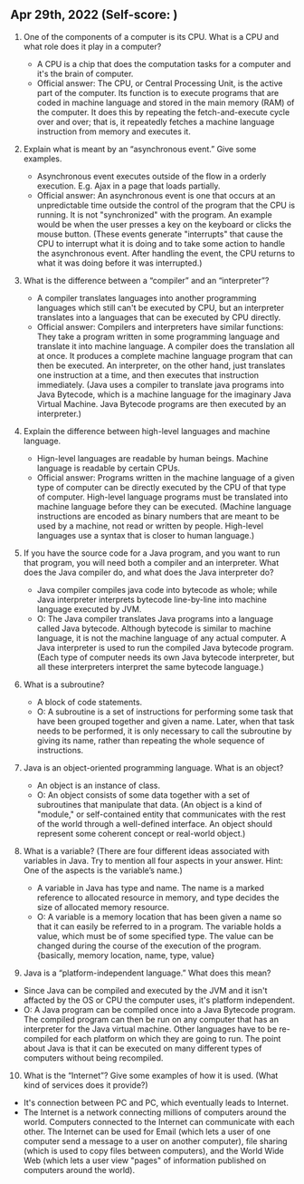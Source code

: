 ## Apr 29th, 2022 (Self-score: )

1. One of the components of a computer is its CPU. What is a CPU and what role does it play in a computer?
   - A CPU is a chip that does the computation tasks for a computer and it's the brain of computer.
   - Official answer: The CPU, or Central Processing Unit, is the active part of the computer. Its function is to execute programs that are coded in machine language and stored in the main memory (RAM) of the computer. It does this by repeating the fetch-and-execute cycle over and over; that is, it repeatedly fetches a machine language instruction from memory and executes it.
2. Explain what is meant by an “asynchronous event.” Give some examples.
   - Asynchronous event executes outside of the flow in a orderly execution. E.g. Ajax in a page that loads partially.
   - Official answer: An asynchronous event is one that occurs at an unpredictable time outside the control of the program that the CPU is running. It is not "synchronized" with the program. An example would be when the user presses a key on the keyboard or clicks the mouse button. (These events generate "interrupts" that cause the CPU to interrupt what it is doing and to take some action to handle the asynchronous event. After handling the event, the CPU returns to what it was doing before it was interrupted.)
3. What is the difference between a “compiler” and an “interpreter”?
   - A compiler translates languages into another programming languages which still can't be executed by CPU, but an interpreter translates into a languages that can be executed by CPU directly.
   - Official answer: Compilers and interpreters have similar functions: They take a program written in some programming language and translate it into machine language. A compiler does the translation all at once. It produces a complete machine language program that can then be executed. An interpreter, on the other hand, just translates one instruction at a time, and then executes that instruction immediately. (Java uses a compiler to translate java programs into Java Bytecode, which is a machine language for the imaginary Java Virtual Machine. Java Bytecode programs are then executed by an interpreter.)
4. Explain the difference between high-level languages and machine language.
   - Hign-level languages are readable by human beings. Machine language is readable by certain CPUs.
   - Official answer: Programs written in the machine language of a given type of computer can be directly executed by the CPU of that type of computer. High-level language programs must be translated into machine language before they can be executed. (Machine language instructions are encoded as binary numbers that are meant to be used by a machine, not read or written by people. High-level languages use a syntax that is closer to human language.)


5. If you have the source code for a Java program, and you want to run that program, you will need both a compiler and an interpreter. What does the Java compiler do, and what does the Java interpreter do?
   - Java compiler compiles java code into bytecode as whole; while Java interpreter interprets bytecode line-by-line into machine language executed by JVM.
   - O: The Java compiler translates Java programs into a language called Java bytecode. Although bytecode is similar to machine language, it is not the machine language of any actual computer. A Java interpreter is used to run the compiled Java bytecode program. (Each type of computer needs its own Java bytecode interpreter, but all these interpreters interpret the same bytecode language.)
6. What is a subroutine?
   - A block of code statements.
   - O: A subroutine is a set of instructions for performing some task that have been grouped together and given a name. Later, when that task needs to be performed, it is only necessary to call the subroutine by giving its name, rather than repeating the whole sequence of instructions.
7. Java is an object-oriented programming language. What is an object?
   - An object is an instance of class. 
   - O: An object consists of some data together with a set of subroutines that manipulate that data. (An object is a kind of "module," or self-contained entity that communicates with the rest of the world through a well-defined interface. An object should represent some coherent concept or real-world object.)
8. What is a variable? (There are four different ideas associated with variables in Java. Try to mention all four aspects in your answer. Hint: One of the aspects is the variable’s name.)
   - A variable in Java has type and name. The name is a marked reference to allocated resource in memory, and type decides the size of allocated memory resource.
   - O: A variable is a memory location that has been given a name so that it can easily be referred to in a program. The variable holds a value, which must be of some specified type. The value can be changed during the course of the execution of the program. {basically, memory location, name, type, value}
9.  Java is a “platform-independent language.” What does this mean?
   - Since Java can be compiled and executed by the JVM and it isn't affacted by the OS or CPU the computer uses, it's platform independent.
   - O: A Java program can be compiled once into a Java Bytecode program. The compiled program can then be run on any computer that has an interpreter for the Java virtual machine. Other languages have to be re-compiled for each platform on which they are going to run. The point about Java is that it can be executed on many different types of computers without being recompiled.
10. What is the “Internet”? Give some examples of how it is used. (What kind of services does it provide?)
   - It's connection between PC and PC, which eventually leads to Internet.
   - The Internet is a network connecting millions of computers around the world. Computers connected to the Internet can communicate with each other. The Internet can be used for Email (which lets a user of one computer send a message to a user on another computer), file sharing (which is used to copy files between computers), and the World Wide Web (which lets a user view "pages" of information published on computers around the world).
